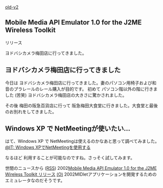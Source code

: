 [old-v2](ig020816-orig.html)

## Mobile Media API Emulator 1.0 for the J2ME Wireless Toolkit
リリース

ヨドバシカメラ梅田店に行ってきました。






## ヨドバシカメラ梅田店に行ってきました


今日は ヨドバシカメラ梅田店に行ってきました。妻のパソコン用椅子および和音のプラレールのレール購入が目的です。
初めて パソコン階以外の階に行きました (苦笑) ヨドバシカメラ梅田店の大きさに驚かされました。

その後 梅田の阪急百貨店に行って 阪急梅田大食堂に行きました。大食堂と最後のお別れをしてきました。

## Windows XP で NetMeetingが使いたい…


はて、Windows XP で NetMeetingは使えるのかなあと思って調べてみました。
[@IT: Windows XPでNetMeetingを使用する](http://www.atmarkit.co.jp/fwin2k/win2ktips/168netmeetxp/netmeetxp.html)


なるほど 利用することが可能なのですね。さっそく試してみます。



世間のニュースから ([RSS](ig020816-news.xml)) 2002[Mobile Media API Emulator 1.0 for the J2ME Wireless Toolkit リリース](http://java.sun.com/products/mmapi/) [(O)](http://java.sun.com/products/mmapi/) 2002MIDletアプリケーションを開発するためのエミュレータなのだそうです。